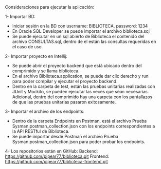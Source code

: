 Consideraciones para ejecutar la aplicación:

1- Importar BD:
- Iniciar sesión en la BD con username: BIBLIOTECA, password: 1234
- En Oracle SQL Developer se puede importar el archivo biblioteca.sql
- Se puede ejecutar en un sql abierto de Biblioteca el contenido del archivo CONSULTAS.sql, 
	dentro de el están las consultas requeridas en el caso de uso.

2- Importar proyecto en Intellij:
- Se puede abrir el proyecto backend que está ubicado dentro del comprimido y se llama biblioteca.
- En el archivo Biblioteca.application, se puede dar clic derecho y run para poder compilar y ejecutar el proyecto backend.
- Dentro en la carpeta de test, están las pruebas unitarias realizadas con JUnit y Mockito, se pueden ejecutar las veces 
	que sean necesarias. Adicional, dentro del comprimido hay una carpeta con los pantallazos de que las pruebas 
	unitarias pasaron exitosamente.

3- Importar el archivo de los endpoints:
- Dentro de la carpeta Endpoints en Postman, está el archivo Prueba Sysman.postman_collection.json con los endpoints
	correspondientes a la API RESTful de Biblioteca.
- Se puede importar desde Postman el archivo Prueba Sysman.postman_collection.json para poder probar los endpoints.


4- Los repositorios están en GitHub:
Backend: https://github.com/pipear77/biblioteca.git
Frontend: https://github.com/pipear77/biblioteca-frontend.git
